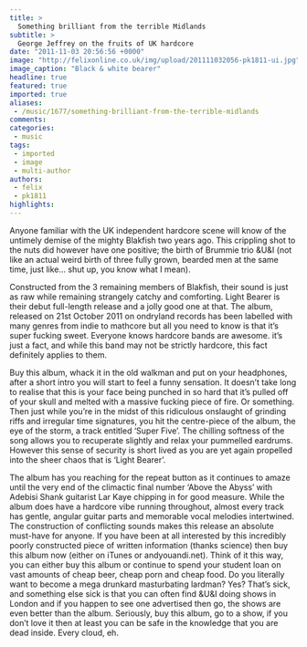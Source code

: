 ```yaml
---
title: >
  Something brilliant from the terrible Midlands
subtitle: >
  George Jeffrey on the fruits of UK hardcore
date: "2011-11-03 20:56:56 +0000"
image: "http://felixonline.co.uk/img/upload/201111032056-pk1811-ui.jpg"
image_caption: "Black & white bearer"
headline: true
featured: true
imported: true
aliases:
 - /music/1677/something-brilliant-from-the-terrible-midlands
comments:
categories:
 - music
tags:
 - imported
 - image
 - multi-author
authors:
 - felix
 - pk1811
highlights:
---
```


Anyone familiar with the UK independent hardcore scene will know of the untimely demise of the mighty Blakfish two years ago. This crippling shot to the nuts did however have one positive; the birth of Brummie trio &U&I (not like an actual weird birth of three fully grown, bearded men at the same time, just like… shut up, you know what I mean).

Constructed from the 3 remaining members of Blakfish, their sound is just as raw while remaining strangely catchy and comforting. Light Bearer is their debut full-length release and a jolly good one at that. The album, released on 21st October 2011 on ondryland records has been labelled with many genres from indie to mathcore but all you need to know is that it’s super fucking sweet. Everyone knows hardcore bands are awesome. it’s just a fact, and while this band may not be strictly hardcore, this fact definitely applies to them.

Buy this album, whack it in the old walkman and put on your headphones, after a short intro you will start to feel a funny sensation. It doesn’t take long to realise that this is your face being punched in so hard that it’s pulled off of your skull and melted with a massive fucking piece of fire. Or something. Then just while you’re in the midst of this ridiculous onslaught of grinding riffs and irregular time signatures, you hit the centre-piece of the album, the eye of the storm, a track entitled ‘Super Five’. The chilling softness of the song allows you to recuperate slightly and relax your pummelled eardrums. However this sense of security is short lived as you are yet again propelled into the sheer chaos that is ‘Light Bearer’.

The album has you reaching for the repeat button as it continues to amaze until the very end of the climactic final number ‘Above the Abyss’ with Adebisi Shank guitarist Lar Kaye chipping in for good measure. While the album does have a hardcore vibe running throughout, almost every track has gentle, angular guitar parts and memorable vocal melodies intertwined. The construction of conflicting sounds makes this release an absolute must-have for anyone. If you have been at all interested by this incredibly poorly constructed piece of written information (thanks science) then buy this album now (either on iTunes or andyouandi.net). Think of it this way, you can either buy this album or continue to spend your student loan on vast amounts of cheap beer, cheap porn and cheap food. Do you literally want to become a mega drunkard masturbating lardman? Yes? That’s sick, and something else sick is that you can often find &U&I doing shows in London and if you happen to see one advertised then go, the shows are even better than the album. Seriously, buy this album, go to a show, if you don’t love it then at least you can be safe in the knowledge that you are dead inside. Every cloud, eh.
